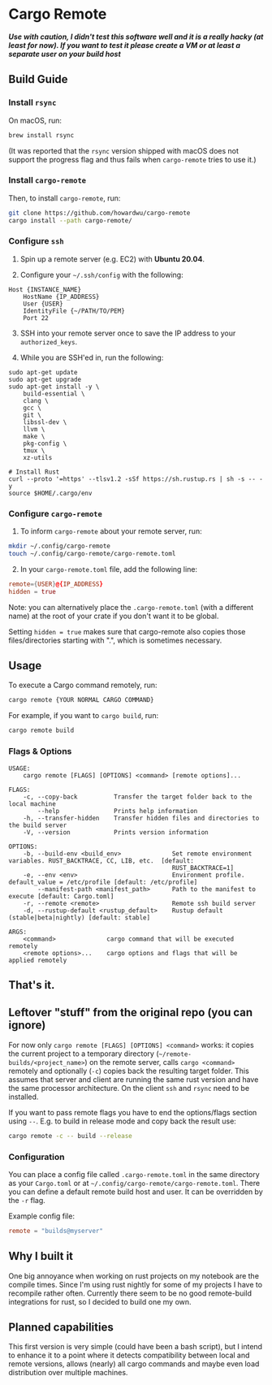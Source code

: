 # Cargo Remote

***Use with caution, I didn't test this software well and it is a really hacky
(at least for now). If you want to test it please create a VM or at least a separate
user on your build host***

## Build Guide

### Install `rsync`

On macOS, run:
```bash
brew install rsync
```
(It was reported that the `rsync` version shipped with macOS does not support the progress flag and thus fails when
`cargo-remote` tries to use it.)

### Install `cargo-remote`

Then, to install `cargo-remote`, run:
```bash
git clone https://github.com/howardwu/cargo-remote
cargo install --path cargo-remote/
```

### Configure `ssh`

1. Spin up a remote server (e.g. EC2) with __Ubuntu 20.04__.

2. Configure your `~/.ssh/config` with the following:
```
Host {INSTANCE_NAME}
    HostName {IP_ADDRESS}
    User {USER}
    IdentityFile {~/PATH/TO/PEM}
    Port 22
```

3. SSH into your remote server once to save the IP address to your `authorized_keys`.

4. While you are SSH'ed in, run the following:
```
sudo apt-get update
sudo apt-get upgrade
sudo apt-get install -y \
    build-essential \
    clang \
    gcc \
    git \
    libssl-dev \
    llvm \
    make \
    pkg-config \
    tmux \
    xz-utils

# Install Rust
curl --proto '=https' --tlsv1.2 -sSf https://sh.rustup.rs | sh -s -- -y
source $HOME/.cargo/env
```

### Configure `cargo-remote`

1. To inform `cargo-remote` about your remote server, run:
```bash
mkdir ~/.config/cargo-remote
touch ~/.config/cargo-remote/cargo-remote.toml
```

2. In your `cargo-remote.toml` file, add the following line:
```toml
remote={USER}@{IP_ADDRESS}
hidden = true
```

Note: you can alternatively place the `.cargo-remote.toml` (with a different name) at the root of your crate
if you don't want it to be global.

Setting `hidden = true` makes sure that cargo-remote also copies those files/directories starting with ".", 
which is sometimes necessary.

## Usage

To execute a Cargo command remotely, run:
```bash
cargo remote {YOUR NORMAL CARGO COMMAND}
```

For example, if you want to `cargo build`, run:
```bash
cargo remote build
```

### Flags & Options
```
USAGE:
    cargo remote [FLAGS] [OPTIONS] <command> [remote options]...

FLAGS:
    -c, --copy-back          Transfer the target folder back to the local machine
        --help               Prints help information
    -h, --transfer-hidden    Transfer hidden files and directories to the build server
    -V, --version            Prints version information

OPTIONS:
    -b, --build-env <build_env>              Set remote environment variables. RUST_BACKTRACE, CC, LIB, etc.  [default:
                                             RUST_BACKTRACE=1]
    -e, --env <env>                          Environment profile. default_value = /etc/profile [default: /etc/profile]
        --manifest-path <manifest_path>      Path to the manifest to execute [default: Cargo.toml]
    -r, --remote <remote>                    Remote ssh build server
    -d, --rustup-default <rustup_default>    Rustup default (stable|beta|nightly) [default: stable]

ARGS:
    <command>              cargo command that will be executed remotely
    <remote options>...    cargo options and flags that will be applied remotely

```

## That's it.

## Leftover "stuff" from the original repo (you can ignore)

For now only `cargo remote [FLAGS] [OPTIONS] <command>` works: it copies the
current project to a temporary directory (`~/remote-builds/<project_name>`) on
the remote server, calls `cargo <command>` remotely and optionally (`-c`) copies
back the resulting target folder. This assumes that server and client are running
the same rust version and have the same processor architecture. On the client `ssh`
and `rsync` need to be installed.

If you want to pass remote flags you have to end the options/flags section using
`--`. E.g. to build in release mode and copy back the result use:
```bash
cargo remote -c -- build --release
```

### Configuration
You can place a config file called `.cargo-remote.toml` in the same directory as your
`Cargo.toml` or at `~/.config/cargo-remote/cargo-remote.toml`. There you can define a
default remote build host and user. It can be overridden by the `-r` flag.

Example config file:
```toml
remote = "builds@myserver"
```

## Why I built it
One big annoyance when working on rust projects on my notebook are the compile
times. Since I'm using rust nightly for some of my projects I have to recompile
rather often. Currently there seem to be no good remote-build integrations for
rust, so I decided to build one my own.

## Planned capabilities
This first version is very simple (could have been a bash script), but I intend to
enhance it to a point where it detects compatibility between local and remote
versions, allows (nearly) all cargo commands and maybe even load distribution
over multiple machines.
